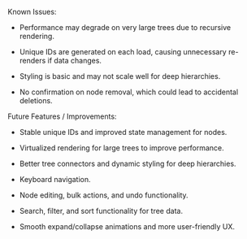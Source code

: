 Known Issues:

- Performance may degrade on very large trees due to recursive rendering.

- Unique IDs are generated on each load, causing unnecessary re-renders if data changes.

- Styling is basic and may not scale well for deep hierarchies.

- No confirmation on node removal, which could lead to accidental deletions.

Future Features / Improvements:

- Stable unique IDs and improved state management for nodes.

- Virtualized rendering for large trees to improve performance.

- Better tree connectors and dynamic styling for deep hierarchies.

- Keyboard navigation.

- Node editing, bulk actions, and undo functionality.

- Search, filter, and sort functionality for tree data.

- Smooth expand/collapse animations and more user-friendly UX.
